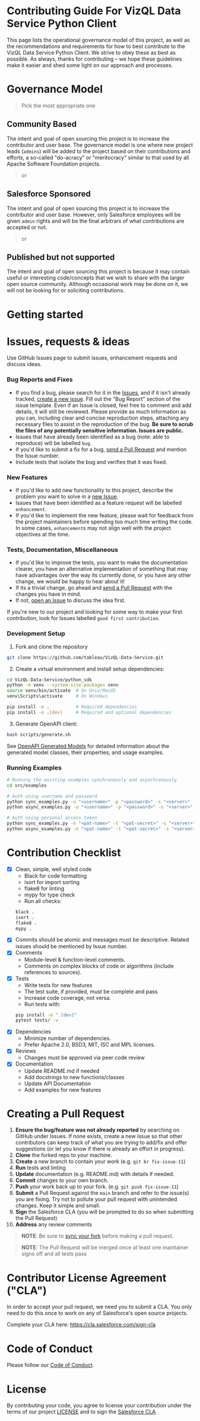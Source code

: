 # Contributing Guide For VizQL Data Service Python Client

This page lists the operational governance model of this project, as well as the recommendations and requirements for how to best contribute to the VizQL Data Service Python Client. We strive to obey these as best as possible. As always, thanks for contributing – we hope these guidelines make it easier and shed some light on our approach and processes.

# Governance Model
> Pick the most appropriate one

## Community Based

The intent and goal of open sourcing this project is to increase the contributor and user base. The governance model is one where new project leads (`admins`) will be added to the project based on their contributions and efforts, a so-called "do-acracy" or "meritocracy" similar to that used by all Apache Software Foundation projects.

> or

## Salesforce Sponsored

The intent and goal of open sourcing this project is to increase the contributor and user base. However, only Salesforce employees will be given `admin` rights and will be the final arbitrars of what contributions are accepted or not.

> or

## Published but not supported

The intent and goal of open sourcing this project is because it may contain useful or interesting code/concepts that we wish to share with the larger open source community. Although occasional work may be done on it, we will not be looking for or soliciting contributions.

# Getting started

# Issues, requests & ideas

Use GitHub Issues page to submit issues, enhancement requests and discuss ideas.

### Bug Reports and Fixes
-  If you find a bug, please search for it in the [Issues](https://github.com/tableau/VizQL-Data-Service/issues), and if it isn't already tracked,
   [create a new issue](https://github.com/tableau/VizQL-Data-Service/issues/new). Fill out the "Bug Report" section of the issue template. Even if an Issue is closed, feel free to comment and add details, it will still
   be reviewed. Please provide as much information as you can, including clear and concise reproduction steps, attaching any necessary files to assist in the reproduction of the bug. **Be sure to scrub the files of any potentially sensitive information. Issues are public.**
-  Issues that have already been identified as a bug (note: able to reproduce) will be labelled `bug`.
-  If you'd like to submit a fix for a bug, [send a Pull Request](#creating_a_pull_request) and mention the Issue number.
  -  Include tests that isolate the bug and verifies that it was fixed.

### New Features
-  If you'd like to add new functionality to this project, describe the problem you want to solve in a [new Issue](https://github.com/tableau/VizQL-Data-Service/issues/new).
-  Issues that have been identified as a feature request will be labelled `enhancement`.
-  If you'd like to implement the new feature, please wait for feedback from the project
   maintainers before spending too much time writing the code. In some cases, `enhancement`s may
   not align well with the project objectives at the time.

### Tests, Documentation, Miscellaneous
-  If you'd like to improve the tests, you want to make the documentation clearer, you have an
   alternative implementation of something that may have advantages over the way its currently
   done, or you have any other change, we would be happy to hear about it!
  -  If its a trivial change, go ahead and [send a Pull Request](#creating_a_pull_request) with the changes you have in mind.
  -  If not, [open an Issue](https://github.com/tableau/VizQL-Data-Service/issues/new) to discuss the idea first.

If you're new to our project and looking for some way to make your first contribution, look for
Issues labelled `good first contribution`.

### Development Setup
1. Fork and clone the repository
```bash
git clone https://github.com/tableau/VizQL-Data-Service.git
```

2. Create a virtual environment and install setup dependencies:
```bash
cd VizQL-Data-Service/python_sdk
python -m venv --system-site-packages venv
source venv/bin/activate  # On Unix/MacOS
venv\Scripts\activate     # On Windows

pip install -e .          # Required dependencies
pip install -e .[dev]     # Required and optional dependencies
```

3. Generate OpenAPI client:
```bash
bash scripts/generate.sh
```
See [OpenAPI Generated Models](docs/openapi_models.md) for detailed information about the generated model classes, their properties, and usage examples.

### Running Examples
```bash
# Running the existing examples synchronously and asynchronously
cd src/examples

# Auth using username and password
python sync_examples.py -u "<username>" -p "<password>" -s "<server>"
python async_examples.py -u "<username>" -p "<password>" -s "<server>"

# Auth using personal access token
python sync_examples.py -n "<pat-name>" -t "<pat-secret>" -s "<server>"
python async_examples.py -n "<pat-name>" -t "<pat-secret>" -s "<server>"
```

# Contribution Checklist

- [x] Clean, simple, well styled code
  - Black for code formatting
  - isort for import sorting
  - flake8 for linting
  - mypy for type check
  - Run all checks:
  ```bash
  black .
  isort .
  flake8 .
  mypy .
  ```
- [x] Commits should be atomic and messages must be descriptive. Related issues should be mentioned by Issue number.
- [x] Comments
  - Module-level & function-level comments.
  - Comments on complex blocks of code or algorithms (include references to sources).
- [x] Tests
  - Write tests for new features
  - The test suite, if provided, must be complete and pass
  - Increase code coverage, not versa.
  - Run tests with:
  ```bash
  pip install -e ".[dev]"
  pytest tests/ -v
  ```
- [x] Dependencies
  - Minimize number of dependencies.
  - Prefer Apache 2.0, BSD3, MIT, ISC and MPL licenses.
- [x] Reviews
  - Changes must be approved via peer code review
- [x] Documentation
  - Update README.md if needed
  - Add docstrings to new functions/classes
  - Update API Documentation
  - Add examples for new features

# Creating a Pull Request

1. **Ensure the bug/feature was not already reported** by searching on GitHub under Issues.  If none exists, create a new issue so that other contributors can keep track of what you are trying to add/fix and offer suggestions (or let you know if there is already an effort in progress).
2. **Clone** the forked repo to your machine.
3. **Create** a new branch to contain your work (e.g. `git br fix-issue-11`)
4. **Run** tests and linting
5. **Update** documentation (e.g. README.md) with details if needed.
6. **Commit** changes to your own branch.
7. **Push** your work back up to your fork. (e.g. `git push fix-issue-11`)
8. **Submit** a Pull Request against the `main` branch and refer to the issue(s) you are fixing. Try not to pollute your pull request with unintended changes. Keep it simple and small.
9. **Sign** the Salesforce CLA (you will be prompted to do so when submitting the Pull Request)
10. **Address** any review comments

> **NOTE**: Be sure to [sync your fork](https://help.github.com/articles/syncing-a-fork/) before making a pull request.

> **NOTE**: The Pull Request will be merged once at least one maintainer signs off and all tests pass

# Contributor License Agreement ("CLA")
In order to accept your pull request, we need you to submit a CLA. You only need
to do this once to work on any of Salesforce's open source projects.

Complete your CLA here: <https://cla.salesforce.com/sign-cla>

# Code of Conduct
Please follow our [Code of Conduct](CODE_OF_CONDUCT.md).

# License
By contributing your code, you agree to license your contribution under the terms of our project [LICENSE](LICENSE.txt) and to sign the [Salesforce CLA](https://cla.salesforce.com/sign-cla)